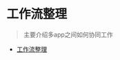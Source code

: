 # 工作流整理

> 主要介绍多app之间如何协同工作

<!--ts-->
* [工作流整理](#工作流整理)

<!-- Created by https://github.com/ekalinin/github-markdown-toc -->
<!-- Added by: runner, at: Thu Oct 27 08:42:19 UTC 2022 -->

<!--te-->
